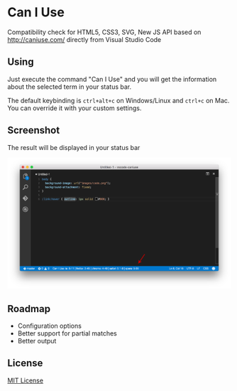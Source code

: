 # Can I Use

Compatibility check for HTML5, CSS3, SVG, New JS API based on http://caniuse.com/ directly from Visual Studio Code

## Using

Just execute the command "Can I Use" and you will get the information about the selected term in your status bar.

The default keybinding is `ctrl+alt+c` on Windows/Linux and `ctrl+c` on Mac. You can override it with your custom settings.

## Screenshot

The result will be displayed in your status bar

![](https://raw.githubusercontent.com/akamud/vscode-caniuse/master/screenshot.png)

## Roadmap

* Configuration options
* Better support for partial matches
* Better output 

## License
[MIT License](https://raw.githubusercontent.com/akamud/vscode-caniuse/master/LICENSE)